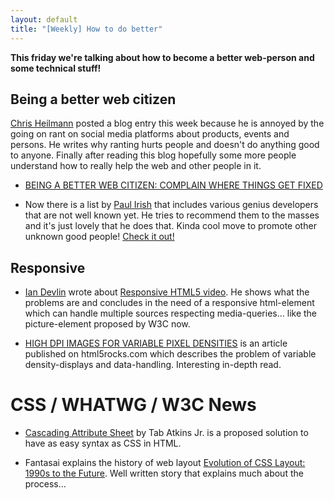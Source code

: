 ```yaml
---
layout: default
title: "[Weekly] How to do better"
---
```


**This friday we're talking about how to become a better web-person and some technical stuff!**

## Being a better web citizen

[Chris Heilmann](http://christianheilmann.com/) posted a blog entry this week because he is annoyed by the going on rant on social media platforms about products, events and persons. He writes why ranting hurts people and doesn't do anything good to anyone. Finally after reading this blog hopefully some more people understand how to really help the web and other people in it.  

- [BEING A BETTER WEB CITIZEN: COMPLAIN WHERE THINGS GET FIXED](http://christianheilmann.com/2012/08/20/being-a-better-web-citizen-complain-where-things-get-fixed/)

- Now there is a list by [Paul Irish](http://paulirish.com/) that includes various genius developers that are not well known yet. He tries to recommend them to the masses and it's just lovely that he does that. Kinda cool move to promote other unknown good people! [Check it out!](http://paulirish.com/2012/developers-we-admire/)

## Responsive

- [Ian Devlin](http://iandevlin.com/) wrote about [Responsive HTML5 video](http://www.iandevlin.com/blog/2012/08/html5/responsive-html5-video). He shows what the problems are and concludes in the need of a responsive html-element which can handle multiple sources respecting media-queries… like the picture-element proposed by W3C now.

- [HIGH DPI IMAGES FOR VARIABLE PIXEL DENSITIES](http://www.html5rocks.com/en/mobile/high-dpi/) is an article published on html5rocks.com which describes the problem of variable density-displays and data-handling. Interesting in-depth read.

# CSS / WHATWG / W3C News

- [Cascading Attribute Sheet](http://www.xanthir.com/blog/b4K_0) by Tab Atkins Jr. is a proposed solution to have as easy syntax as CSS in HTML.

- Fantasai explains the history of web layout [Evolution of CSS Layout: 1990s to the Future](http://fantasai.inkedblade.net/weblog/2012/css-layout-evolution/). Well written story that explains much about the process…